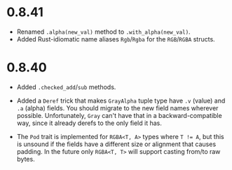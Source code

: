 
# 0.8.41

* Renamed `.alpha(new_val)` method to `.with_alpha(new_val)`.
* Added Rust-idiomatic name aliases `Rgb`/`Rgba` for the `RGB`/`RGBA` structs.

# 0.8.40

* Added `.checked_add`/`sub` methods.

* Added a `Deref` trick that makes `GrayAlpha` tuple type have `.v` (value) and `.a` (alpha) fields. You should migrate to the new field names wherever possible.
  Unfortunately, `Gray` can't have that in a backward-compatible way, since it already derefs to the only field it has.

* The `Pod` trait is implemented for `RGBA<T, A>` types where `T != A`, but this is unsound if the fields have a different size or alignment that causes padding. In the future only `RGBA<T, T>` will support casting from/to raw bytes.

